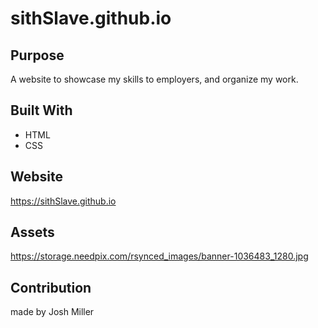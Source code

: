 # sithSlave.github.io

## Purpose

A website to showcase my skills to employers, and organize my work.

## Built With

* HTML
* CSS

## Website

https://sithSlave.github.io

## Assets

https://storage.needpix.com/rsynced_images/banner-1036483_1280.jpg

## Contribution

made by Josh Miller
